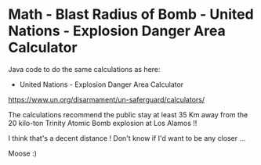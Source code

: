 # Math - Blast Radius of Bomb - United Nations - Explosion Danger Area Calculator

Java code to do the same calculations as here:

* United Nations - Explosion Danger Area Calculator

https://www.un.org/disarmament/un-saferguard/calculators/


The calculations recommend the public stay at least 35 Km away from the
20 kilo-ton Trinity Atomic Bomb explosion at Los Alamos !!

I think that's a decent distance !
Don't know if I'd want to be any closer ...

Moose  :)
